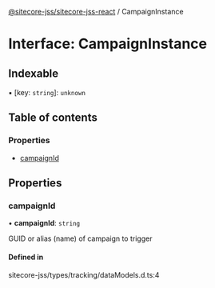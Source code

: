 [@sitecore-jss/sitecore-jss-react](../README.md) / CampaignInstance

# Interface: CampaignInstance

## Indexable

▪ [key: `string`]: `unknown`

## Table of contents

### Properties

- [campaignId](CampaignInstance.md#campaignid)

## Properties

### campaignId

• **campaignId**: `string`

GUID or alias (name) of campaign to trigger

#### Defined in

sitecore-jss/types/tracking/dataModels.d.ts:4
